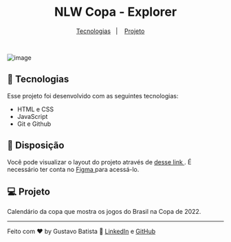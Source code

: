 <h1 align="center"> NLW Copa - Explorer </h1>

<p align="center">
  <a href="#-tecnologias">Tecnologias</a>&nbsp;&nbsp;&nbsp;|&nbsp;&nbsp;&nbsp;
  <a href="#-projeto">Projeto</a>&nbsp;&nbsp;&nbsp;&nbsp;&nbsp;&nbsp;</a>
</p>

<br>


![image](https://user-images.githubusercontent.com/112674398/200224570-0823d67b-1a53-489d-a7f2-90ba61fa27db.png)


## 🚀 Tecnologias

Esse projeto foi desenvolvido com as seguintes tecnologias:

- HTML e CSS
- JavaScript
- Git e Github

## 🔖 Disposição

Você pode visualizar o layout do projeto através de [ desse link ](<https://www.figma.com/file/63mnsOCusEX3lJDHCTXEgg/Calend%C3%A1rio-de-Jogos-(Community)?node-id=0%3A1>). É necessário ter conta no [ Figma ](https://figma.com) para acessá-lo.

## 💻 Projeto

Calendário da copa que mostra os jogos do Brasil na Copa de 2022.

---

Feito com ♥ by Gustavo Batista :wave: [LinkedIn](https://www.linkedin.com/in/gustavo-h-batista/) e [GitHub](https://github.com/gustavohdab)
